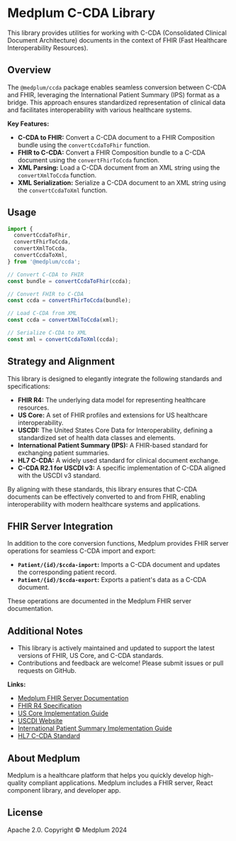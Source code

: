 # Medplum C-CDA Library

This library provides utilities for working with C-CDA (Consolidated Clinical Document Architecture) documents in the context of FHIR (Fast Healthcare Interoperability Resources).

## Overview

The `@medplum/ccda` package enables seamless conversion between C-CDA and FHIR, leveraging the International Patient Summary (IPS) format as a bridge. This approach ensures standardized representation of clinical data and facilitates interoperability with various healthcare systems.

**Key Features:**

* **C-CDA to FHIR:** Convert a C-CDA document to a FHIR Composition bundle using the `convertCcdaToFhir` function.
* **FHIR to C-CDA:** Convert a FHIR Composition bundle to a C-CDA document using the `convertFhirToCcda` function.
* **XML Parsing:** Load a C-CDA document from an XML string using the `convertXmlToCcda` function.
* **XML Serialization:** Serialize a C-CDA document to an XML string using the `convertCcdaToXml` function.

## Usage

```typescript
import {
  convertCcdaToFhir,
  convertFhirToCcda,
  convertXmlToCcda,
  convertCcdaToXml,
} from '@medplum/ccda';

// Convert C-CDA to FHIR
const bundle = convertCcdaToFhir(ccda);

// Convert FHIR to C-CDA
const ccda = convertFhirToCcda(bundle);

// Load C-CDA from XML
const ccda = convertXmlToCcda(xml);

// Serialize C-CDA to XML
const xml = convertCcdaToXml(ccda);
```

## Strategy and Alignment

This library is designed to elegantly integrate the following standards and specifications:

* **FHIR R4:** The underlying data model for representing healthcare resources.
* **US Core:**  A set of FHIR profiles and extensions for US healthcare interoperability.
* **USCDI:** The United States Core Data for Interoperability, defining a standardized set of health data classes and elements.
* **International Patient Summary (IPS):** A FHIR-based standard for exchanging patient summaries.
* **HL7 C-CDA:** A widely used standard for clinical document exchange.
* **C-CDA R2.1 for USCDI v3:** A specific implementation of C-CDA aligned with the USCDI v3 standard.

By aligning with these standards, this library ensures that C-CDA documents can be effectively converted to and from FHIR, enabling interoperability with modern healthcare systems and applications.

## FHIR Server Integration

In addition to the core conversion functions, Medplum provides FHIR server operations for seamless C-CDA import and export:

* **`Patient/{id}/$ccda-import`:** Imports a C-CDA document and updates the corresponding patient record.
* **`Patient/{id}/$ccda-export`:** Exports a patient's data as a C-CDA document.

These operations are documented in the Medplum FHIR server documentation.

## Additional Notes

* This library is actively maintained and updated to support the latest versions of FHIR, US Core, and C-CDA standards.
* Contributions and feedback are welcome! Please submit issues or pull requests on GitHub.

**Links:**

* [Medplum FHIR Server Documentation](https://www.medplum.com/docs/api/fhir)
* [FHIR R4 Specification](https://hl7.org/fhir/R4/)
* [US Core Implementation Guide](https://www.hl7.org/fhir/us/core/)
* [USCDI Website](https://www.healthit.gov/isp/united-states-core-data-interoperability-uscdi)
* [International Patient Summary Implementation Guide](https://build.fhir.org/ig/HL7/fhir-ips/)
* [HL7 C-CDA Standard](https://hl7.org/cda/us/ccda/3.0.0/)


## About Medplum

Medplum is a healthcare platform that helps you quickly develop high-quality compliant applications. Medplum includes a FHIR server, React component library, and developer app.

## License

Apache 2.0. Copyright &copy; Medplum 2024
